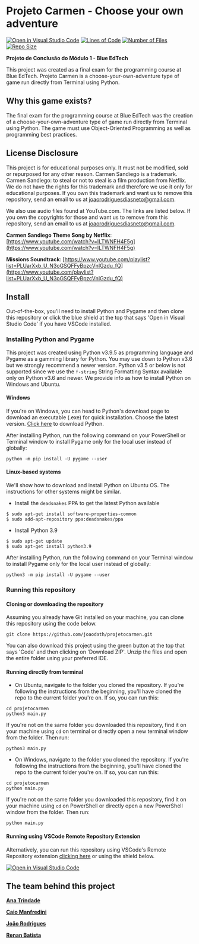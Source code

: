 # Projeto Carmen - Choose your own adventure
[![Open in Visual Studio Code](https://open.vscode.dev/badges/open-in-vscode.svg)](https://open.vscode.dev/joaodath/projetocarmen)
[![Lines of Code](https://img.shields.io/tokei/lines/github/joaodath/projetocarmen)](https://img.shields.io/tokei/lines/github/joaodath/projetocarmen)
[![Number of Files](https://img.shields.io/github/directory-file-count/joaodath/projetocarmen)](https://img.shields.io/github/directory-file-count/joaodath/projetocarmen)
[![Repo Size](https://img.shields.io/github/repo-size/joaodath/projetocarmen)](https://img.shields.io/github/repo-size/joaodath/projetocarmen)

**Projeto de Conclusão do Módulo 1 - Blue EdTech**

This project was created as a final exam for the programming course
at Blue EdTech. Projeto Carmen is a choose-your-own-adventure type
of game run directly from Terminal using Python. 

## Why this game exists?
The final exam for the programming course at Blue EdTech was the creation of a
choose-your-own-adventure type of game run directly from Terminal using Python.
The game must use Object-Oriented Programming as well as programming 
best practices.

## License Disclosure
This project is for educational purposes only. It must not be modified, sold or
repurposed for any other reason. Carmen Sandiego is a trademark. 
Carmen Sandiego: to steal or not to steal is a film production from Netflix.
We do not have the rights for this trademark and therefore we use it only for
educational purposes. If you own this trademark and want us to remove this
repository, send an email to us at joaorodriguesdiasneto@gmail.com.

We also use audio files found at YouTube.com. The links are listed below. If
you own the copyrights for those and want us to remove from this
repository, send an email to us at joaorodriguesdiasneto@gmail.com.

**Carmen Sandiego Theme Song by Netflix**: [https://www.youtube.com/watch?v=ILTWNFH4F5g](https://www.youtube.com/watch?v=ILTWNFH4F5g)

**Missions Soundtrack**: 
[https://www.youtube.com/playlist?list=PLUarXxb_U_N3oGSQFFyBpzcVnIGzdu_fQ](https://www.youtube.com/playlist?list=PLUarXxb_U_N3oGSQFFyBpzcVnIGzdu_fQ)

## Install
Out-of-the-box, you'll need to install Python and Pygame and then clone this 
repository or click the blue shield at the top that says 'Open in Visual 
Studio Code' if you have VSCode installed.

### Installing Python and Pygame
This project was created using Python v3.9.5 as programming language and
Pygame as a gamming library for Python.
You may use down to Python v3.6 but we strongly recommend a newer version.
Python v3.5 or below is not supported since we use the `f-string` String
Formatting Syntax available only on Python v3.6 and newer. 
We provide info as how to install Python on Windows and Ubuntu.

#### Windows
If you're on Windows, you can head to Python's download page to download an
executable (.exe) for quick installation. Choose the latest version.
[Click here](https://www.python.org/downloads/windows/) to download Python.

After installing Python, run the following command on your PowerShell or 
Terminal window to install Pygame only for the local user instead of globally:
```
python -m pip install -U pygame --user
```

#### Linux-based systems
We'll show how to download and install Python on Ubuntu OS. The instructions
for other systems might be similar.

* Install  the `deadsnakes` PPA to get the latest Python available
```
$ sudo apt-get install software-properties-common
$ sudo add-apt-repository ppa:deadsnakes/ppa
```

* Install Python 3.9
```
$ sudo apt-get update
$ sudo apt-get install python3.9
```

After installing Python, run the following command on your Terminal window to 
install Pygame only for the local user instead of globally:
```
python3 -m pip install -U pygame --user
```

### Running this repository

#### Cloning or downloading the repository
Assuming you already have Git installed on your machine, you can clone this 
repository using the code below.
```
git clone https://github.com/joaodath/projetocarmen.git
```
You can also download this project using the green button at the top that says
'Code' and then clicking on 'Download ZIP'. Unzip the files and open the entire
folder using your preferred IDE.

#### Running directly from terminal
* On Ubuntu, navigate to the folder you cloned the repository. If you're
following the instructions from the beginning, you'll have cloned the repo to
the current folder you're on. If so, you can run this:
```
cd projetocarmen
python3 main.py
```

If you're not on the same folder you downloaded this repository, find it on
your machine using `cd` on terminal or directly open a new terminal window from
the folder. Then run:
```
python3 main.py
```

* On Windows, navigate to the folder you cloned the repository. If you're
following the instructions from the beginning, you'll have cloned the repo to
the current folder you're on. If so, you can run this:
```
cd projetocarmen
python main.py
```

If you're not on the same folder you downloaded this repository, find it on
your machine using `cd` on PowerShell or directly open a new PowerShell window 
from the folder. Then run:
```
python main.py
```

#### Running using VSCode Remote Repository Extension
Alternatively, you can run this repository using VSCode's Remote Repository
extension [clicking here](https://open.vscode.dev/joaodath/projetocarmen) or using the shield below.

[![Open in Visual Studio Code](https://open.vscode.dev/badges/open-in-vscode.svg)](https://open.vscode.dev/joaodath/projetocarmen)

## The team behind this project
[**Ana Trindade**](https://github.com/anacgsantana)

[**Caio Manfredini**](https://github.com/cmanfeed)

[**João Rodrigues**](https://github.com/joaodath)

[**Renan Batista**](https://github.com/Dev33Renan)